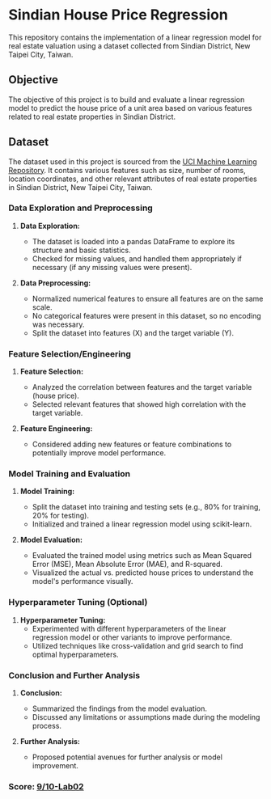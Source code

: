 # Sindian House Price Regression

This repository contains the implementation of a linear regression model for real estate valuation using a dataset collected from Sindian District, New Taipei City, Taiwan.

## Objective

The objective of this project is to build and evaluate a linear regression model to predict the house price of a unit area based on various features related to real estate properties in Sindian District.

## Dataset

The dataset used in this project is sourced from the [UCI Machine Learning Repository](https://archive.ics.uci.edu/dataset/477/real+estate+valuation+data+set). It contains various features such as size, number of rooms, location coordinates, and other relevant attributes of real estate properties in Sindian District, New Taipei City, Taiwan.
### Data Exploration and Preprocessing

1. **Data Exploration:**
   - The dataset is loaded into a pandas DataFrame to explore its structure and basic statistics.
   - Checked for missing values, and handled them appropriately if necessary (if any missing values were present).

2. **Data Preprocessing:**
   - Normalized numerical features to ensure all features are on the same scale.
   - No categorical features were present in this dataset, so no encoding was necessary.
   - Split the dataset into features (X) and the target variable (Y).

### Feature Selection/Engineering

1. **Feature Selection:**
   - Analyzed the correlation between features and the target variable (house price).
   - Selected relevant features that showed high correlation with the target variable.

2. **Feature Engineering:**
   - Considered adding new features or feature combinations to potentially improve model performance.

### Model Training and Evaluation

1. **Model Training:**
   - Split the dataset into training and testing sets (e.g., 80% for training, 20% for testing).
   - Initialized and trained a linear regression model using scikit-learn.

2. **Model Evaluation:**
   - Evaluated the trained model using metrics such as Mean Squared Error (MSE), Mean Absolute Error (MAE), and R-squared.
   - Visualized the actual vs. predicted house prices to understand the model's performance visually.

### Hyperparameter Tuning (Optional)

1. **Hyperparameter Tuning:**
   - Experimented with different hyperparameters of the linear regression model or other variants to improve performance.
   - Utilized techniques like cross-validation and grid search to find optimal hyperparameters.

### Conclusion and Further Analysis

1. **Conclusion:**
   - Summarized the findings from the model evaluation.
   - Discussed any limitations or assumptions made during the modeling process.

2. **Further Analysis:**
   - Proposed potential avenues for further analysis or model improvement.

### Score: [9/10-Lab02](https://docs.google.com/spreadsheets/d/1Eyv9f2xt2KyV3tpZZkzaBGWBdh9G-MlkOtEU6jMgHG4/edit?fbclid=IwY2xjawEkasNleHRuA2FlbQIxMQABHRsvyHOase_5EOc_y7wB3DvfSQzDZ-n5Y1KsswlazYciQsutFr81pHz1eg_aem_frzFTYRdAeKNGmSDZD0DHw&gid=0#gid=0)
